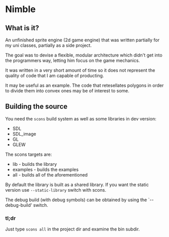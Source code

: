 # Nimble

## What is it?

An unfinished sprite engine (2d game engine) that was written partially for my uni classes, partially as a side project.

The goal was to devise a flexible, modular architecture which didn't get into the programmers way, letting him focus on the game mechanics.

It was written in a very short amount of time so it does not represent the quality of code that I am capable of producting.

It may be useful as an example. The code that retesellates polygons in order to divide them into convex ones may be of interest to some.

## Building the source

You need the `scons` build system as well as some libraries in dev version:
* SDL
* SDL_image
* GL
* GLEW

The scons targets are:
* lib - builds the library
* examples - builds the examples
* all - builds all of the aforementioned

By default the library is built as a shared library. If you want the static version use `--static-library` switch with scons.

The debug build (with debug symbols) can be obtained by using the `--debug-build' switch.

### tl;dr

Just type `scons all` in the project dir and examine the bin subdir.





